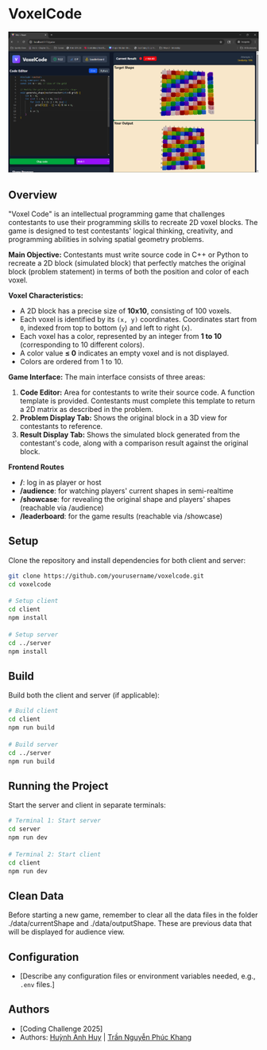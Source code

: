 # VoxelCode

![VoxelCode Logo](voxel_code.png)

## Overview
"Voxel Code" is an intellectual programming game that challenges contestants to use their programming skills to recreate 2D voxel blocks. The game is designed to test contestants' logical thinking, creativity, and programming abilities in solving spatial geometry problems.

**Main Objective:** Contestants must write source code in C++ or Python to recreate a 2D block (simulated block) that perfectly matches the original block (problem statement) in terms of both the position and color of each voxel.

**Voxel Characteristics:**
*   A 2D block has a precise size of **10x10**, consisting of 100 voxels.
*   Each voxel is identified by its `(x, y)` coordinates. Coordinates start from `0`, indexed from top to bottom (`y`) and left to right (`x`).
*   Each voxel has a color, represented by an integer from **1 to 10** (corresponding to 10 different colors).
*   A color value **≤ 0** indicates an empty voxel and is not displayed.
*   Colors are ordered from 1 to 10.

**Game Interface:**
The main interface consists of three areas:
1.  **Code Editor:** Area for contestants to write their source code. A function template is provided. Contestants must complete this template to return a 2D matrix as described in the problem.
2.  **Problem Display Tab:** Shows the original block in a 3D view for contestants to reference.
3.  **Result Display Tab:** Shows the simulated block generated from the contestant's code, along with a comparison result against the original block.

**Frontend Routes**
- **/**: log in as player or host
- **/audience**: for watching players' current shapes in semi-realtime
- **/showcase**: for revealing the original shape and players' shapes (reachable via /audience)
- **/leaderboard**: for the game results (reachable via /showcase)

## Setup

Clone the repository and install dependencies for both client and server:

```bash
git clone https://github.com/yourusername/voxelcode.git
cd voxelcode

# Setup client
cd client
npm install

# Setup server
cd ../server
npm install
```

## Build

Build both the client and server (if applicable):

```bash
# Build client
cd client
npm run build

# Build server
cd ../server
npm run build
```

## Running the Project

Start the server and client in separate terminals:

```bash
# Terminal 1: Start server
cd server
npm run dev

# Terminal 2: Start client
cd client
npm run dev
```

## Clean Data

Before starting a new game, remember to clear all the data files in the folder ./data/currentShape and ./data/outputShape. These are previous data that will be displayed for audience view. 

## Configuration

- [Describe any configuration files or environment variables needed, e.g., `.env` files.]

## Authors
- [Coding Challenge 2025]
- Authors: [Huỳnh Anh Huy](https://github.com/anhhuy007) | [Trần Nguyễn Phúc Khang](https://github.com/PhKhang)
